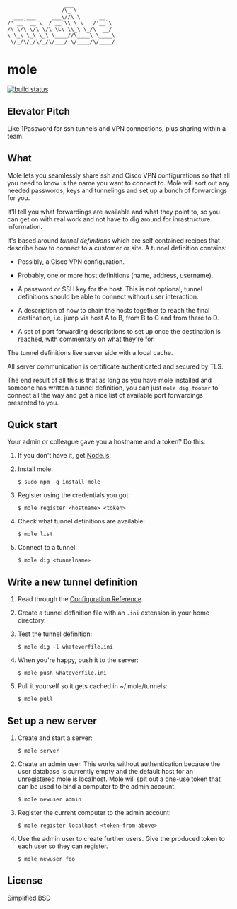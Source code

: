                       ___
                     /\_ \
      ___ ___     ___\//\ \      __
    /' __` __`\  / __`\\ \ \   /'__`\
    /\ \/\ \/\ \/\ \L\ \\_\ \_/\  __/
    \ \_\ \_\ \_\ \____//\____\ \____\
     \/_/\/_/\/_/\/___/ \/____/\/____/

mole
====

[![build status](https://secure.travis-ci.org/calmh/mole.png)](http://travis-ci.org/calmh/mole)

Elevator Pitch
--------------

Like 1Password for ssh tunnels and VPN connections, plus sharing within a team.

What
----

Mole lets you seamlessly share ssh and Cisco VPN configurations so that all you
need to know is the name you want to connect to. Mole will sort out any needed
passwords, keys and tunnelings and set up a bunch of forwardings for you.

It'll tell you what forwardings are available and what they point to, so you
can get on with real work and not have to dig around for inrastructure
information.

It's based around *tunnel definitions* which are self contained recipes that
describe how to connect to a customer or site.  A tunnel definition contains:

  - Possibly, a Cisco VPN configuration.

  - Probably, one or more host definitions (name, address, username).

  - A password or SSH key for the host. This is not optional, tunnel
    definitions should be able to connect without user interaction.

  - A description of how to chain the hosts together to reach the final
    destination, i.e. jump via host A to B, from B to C and from there to D.

  - A set of port forwarding descriptions to set up once the destination is
    reached, with commentary on what they're for.

The tunnel definitions live server side with a local cache.

All server communication is certificate authenticated and secured by TLS.

The end result of all this is that as long as you have mole installed and
someone has written a tunnel definition, you can just `mole dig foobar` to
connect all the way and get a nice list of available port forwardings presented
to you.

Quick start
-----------

Your admin or colleague gave you a hostname and a token? Do this:

 1. If you don't have it, get [Node.js](http://www.nodejs.org/#download).

 2. Install mole:

        $ sudo npm -g install mole

 3. Register using the credentials you got:

        $ mole register <hostname> <token>

 4. Check what tunnel definitions are available:

        $ mole list

 5. Connect to a tunnel:

        $ mole dig <tunnelname>

Write a new tunnel definition
-----------------------------

 1. Read through the [Configuration Reference](https://github.com/calmh/mole/blob/master/CONFIGURATION.md).

 2. Create a tunnel definition file with an `.ini` extension in your home directory.

 3. Test the tunnel definition:

        $ mole dig -l whateverfile.ini

 4. When you're happy, push it to the server:

        $ mole push whateverfile.ini

 5. Pull it yourself so it gets cached in ~/.mole/tunnels:

        $ mole pull

Set up a new server
-------------------

 1. Create and start a server:

        $ mole server

 2. Create an admin user. This works without authentication because the user
    database is currently empty and the default host for an unregistered mole
    is localhost. Mole will spit out a one-use token that can be used to bind a
    computer to the admin account.

        $ mole newuser admin

 3. Register the current computer to the admin account:

        $ mole register localhost <token-from-above>

 4. Use the admin user to create further users. Give the produced token to each
    user so they can register.

        $ mole newuser foo

License
-------

Simplified BSD

